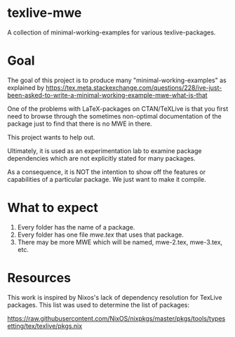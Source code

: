 # texlive-mwe
A collection of minimal-working-examples for various texlive-packages.

# Goal

The goal of this project is to produce many "minimal-working-examples" as explained by
https://tex.meta.stackexchange.com/questions/228/ive-just-been-asked-to-write-a-minimal-working-example-mwe-what-is-that

One of the problems with LaTeX-packages on CTAN/TeXLive is that you first need to browse through the 
sometimes non-optimal documentation of the package just to find that there is no MWE in there.

This project wants to help out.

Ultimately, it is used as an experimentation lab to examine package dependencies which are
not explicitly stated for many packages.

As a consequence, it is NOT the intention to show off the features or capabilities of a particular package.
We just want to make it compile.

# What to expect

1. Every folder has the name of a package.
2. Every folder has one file *mwe.tex* that uses that package.
3. There may be more MWE which will be named, mwe-2.tex, mwe-3.tex, etc.

# Resources

This work is inspired by Nixos's lack of dependency resolution for TexLive packages. 
This list was used to determine the list of packages:

https://raw.githubusercontent.com/NixOS/nixpkgs/master/pkgs/tools/typesetting/tex/texlive/pkgs.nix

